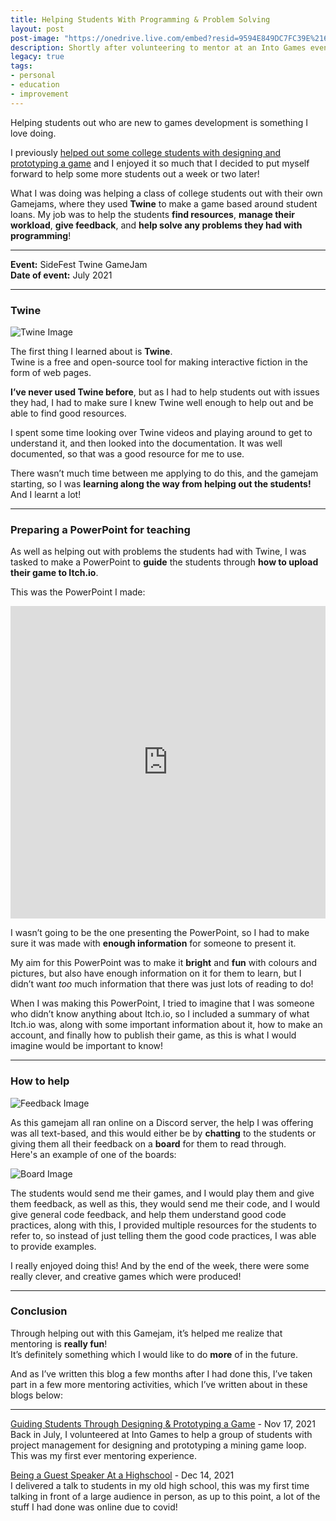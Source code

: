 ```yaml
---
title: Helping Students With Programming & Problem Solving
layout: post
post-image: "https://onedrive.live.com/embed?resid=9594E849DC7FC39E%2161064&authkey=%21AMYlRRXA7rtPPUc&width=1920&height=1634"
description: Shortly after volunteering to mentor at an Into Games event, I had found an opportunity to help students solve any problems with programming in a Gamejam using Twine, which is a tool I’ve not used before!
legacy: true
tags:
- personal
- education
- improvement
---
```


Helping students out who are new to games development is something I love doing.

I previously [helped out some college students with designing and prototyping a game](/blog/guiding-students-through-designing-prototying-a-game/) and I enjoyed it so much that I decided to put myself forward to help some more students out a week or two later!

What I was doing was helping a class of college students out with their own Gamejams, where they used **Twine** to make a game based around student loans.
My job was to help the students **find resources**, **manage their workload**, **give feedback**, and **help solve any problems they had with programming**!

---

**Event:** SideFest Twine GameJam  
**Date of event:** July 2021

---

### Twine

![Twine Image](https://onedrive.live.com/embed?resid=9594E849DC7FC39E%2161060&authkey=%21AMiSFBHU_omIAxY&width=1600&height=645)

The first thing I learned about is **Twine**.  
Twine is a free and open-source tool for making interactive fiction in the form of web pages.

**I’ve never used Twine before**, but as I had to help students out with issues they had, I had to make sure I knew Twine well enough to help out and be able to find good resources.

I spent some time looking over Twine videos and playing around to get to understand it, and then looked into the documentation. It was well documented, so that was a good resource for me to use.

There wasn’t much time between me applying to do this, and the gamejam starting, so I was **learning along the way from helping out the students!** And I learnt a lot!

---

### Preparing a PowerPoint for teaching

As well as helping out with problems the students had with Twine, I was tasked to make a PowerPoint to **guide** the students through **how to upload their game to Itch.io**.

This was the PowerPoint I made:

<iframe src="https://onedrive.live.com/embed?cid=9594E849DC7FC39E&amp;resid=9594E849DC7FC39E%2156789&amp;authkey=ADrwnHHkruLe4lY&amp;em=2&amp;wdAr=1.7777777777777777" width="100%" height="500px" frameborder="0">This is an embedded <a target="_blank" href="https://office.com">Microsoft Office</a> presentation, powered by <a target="_blank" href="https://office.com/webapps">Office</a>.</iframe>

I wasn’t going to be the one presenting the PowerPoint, so I had to make sure it was made with **enough information** for someone to present it.

My aim for this PowerPoint was to make it **bright** and **fun** with colours and pictures, but also have enough information on it for them to learn, but I didn’t want *too* much information that there was just lots of reading to do!

When I was making this PowerPoint, I tried to imagine that I was someone who didn’t know anything about Itch.io, so I included a summary of what Itch.io was, along with some important information about it, how to make an account, and finally how to publish their game, as this is what I would imagine would be important to know!

---

### How to help

![Feedback Image](https://onedrive.live.com/embed?resid=9594E849DC7FC39E%2161062&authkey=%21AEYaepYp_dTkKJs&width=1600&height=645)

As this gamejam all ran online on a Discord server, the help I was offering was all text-based, and this would either be by **chatting** to the students or giving them all their feedback on a **board** for them to read through.  
Here's an example of one of the boards:

![Board Image](https://onedrive.live.com/embed?resid=9594E849DC7FC39E%2161061&authkey=%21ANTQK0hsemotUGo&width=1600&height=645)

The students would send me their games, and I would play them and give them feedback, as well as this, they would send me their code, and I would give general code feedback, and help them understand good code practices, along with this, I provided multiple resources for the students to refer to, so instead of just telling them the good code practices, I was able to provide examples.

I really enjoyed doing this! And by the end of the week, there were some really clever, and creative games which were produced!

---

### Conclusion

Through helping out with this Gamejam, it’s helped me realize that mentoring is **really fun**!  
It’s definitely something which I would like to do **more** of in the future.

And as I’ve written this blog a few months after I had done this, I’ve taken part in a few more mentoring activities, which I’ve written about in these blogs below:

---

[Guiding Students Through Designing & Prototyping a Game](/blog/guiding-students-through-designing-prototying-a-game/) - Nov 17, 2021  
Back in July, I volunteered at Into Games to help a group of students with project management for designing and prototyping a mining game loop. This was my first ever mentoring experience.

[Being a Guest Speaker At a Highschool](/blog/i-gave-a-talk-in-person-for-the-first-time) - Dec 14, 2021  
I delivered a talk to students in my old high school, this was my first time talking in front of a large audience in person, as up to this point, a lot of the stuff I had done was online due to covid!